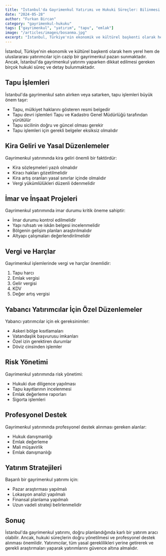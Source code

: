 ```yaml
---
title: "İstanbul'da Gayrimenkul Yatırımı ve Hukuki Süreçler: Bilinmesi Gerekenler"
date: "2024-05-28"
author: "Furkan Bircan"
category: "gayrimenkul-hukuku"
tags: ["gayrimenkul", "yatırım", "tapu", "emlak"]
image: "/articles/images/bosanma.jpg"
excerpt: "İstanbul, Türkiye'nin ekonomik ve kültürel başkenti olarak hem yerel hem de uluslararası yatırımcılar için cazip bir gayrimenkul pazarı sunmaktadır."
---
```


İstanbul, Türkiye'nin ekonomik ve kültürel başkenti olarak hem yerel hem de uluslararası yatırımcılar için cazip bir gayrimenkul pazarı sunmaktadır. Ancak, İstanbul'da gayrimenkul yatırımı yaparken dikkat edilmesi gereken birçok hukuki süreç ve detay bulunmaktadır.

## Tapu İşlemleri

İstanbul'da gayrimenkul satın alırken veya satarken, tapu işlemleri büyük önem taşır:

- Tapu, mülkiyet haklarını gösteren resmi belgedir
- Tapu devri işlemleri Tapu ve Kadastro Genel Müdürlüğü tarafından yürütülür
- Tapu sicilinin doğru ve güncel olması gerekir
- Tapu işlemleri için gerekli belgeler eksiksiz olmalıdır

## Kira Geliri ve Yasal Düzenlemeler

Gayrimenkul yatırımında kira geliri önemli bir faktördür:

- Kira sözleşmeleri yazılı olmalıdır
- Kiracı hakları gözetilmelidir
- Kira artış oranları yasal sınırlar içinde olmalıdır
- Vergi yükümlülükleri düzenli ödenmelidir

## İmar ve İnşaat Projeleri

Gayrimenkul yatırımında imar durumu kritik öneme sahiptir:

- İmar durumu kontrol edilmelidir
- Yapı ruhsatı ve iskân belgesi incelenmelidir
- Bölgenin gelişim planları araştırılmalıdır
- Altyapı çalışmaları değerlendirilmelidir

## Vergi ve Harçlar

Gayrimenkul işlemlerinde vergi ve harçlar önemlidir:

1. Tapu harcı
2. Emlak vergisi
3. Gelir vergisi
4. KDV
5. Değer artış vergisi

## Yabancı Yatırımcılar İçin Özel Düzenlemeler

Yabancı yatırımcılar için ek gereksinimler:

- Askeri bölge kısıtlamaları
- Vatandaşlık başvurusu imkanları
- Özel izin gerektiren durumlar
- Döviz cinsinden işlemler

## Risk Yönetimi

Gayrimenkul yatırımında risk yönetimi:

- Hukuki due diligence yapılması
- Tapu kayıtlarının incelenmesi
- Emlak değerleme raporları
- Sigorta işlemleri

## Profesyonel Destek

Gayrimenkul yatırımında profesyonel destek alınması gereken alanlar:

- Hukuk danışmanlığı
- Emlak değerleme
- Mali müşavirlik
- Emlak danışmanlığı

## Yatırım Stratejileri

Başarılı bir gayrimenkul yatırımı için:

- Pazar araştırması yapılmalı
- Lokasyon analizi yapılmalı
- Finansal planlama yapılmalı
- Uzun vadeli strateji belirlenmelidir

## Sonuç

İstanbul'da gayrimenkul yatırımı, doğru planlandığında karlı bir yatırım aracı olabilir. Ancak, hukuki süreçlerin doğru yönetilmesi ve profesyonel destek alınması önemlidir. Yatırımcılar, tüm yasal gereklilikleri yerine getirerek ve gerekli araştırmaları yaparak yatırımlarını güvence altına almalıdır.
